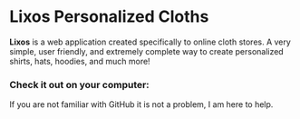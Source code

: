 # Lixos Personalized Cloths
__Lixos__ is a web application created specifically to online cloth stores. A very simple, user friendly, and extremely complete way to create personalized shirts, hats, hoodies, and much more!  

### Check it out on your computer:
If you are not familiar with GitHub it is not a problem, I am here to help.  
